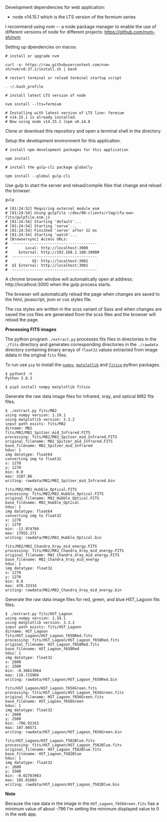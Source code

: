 
Development dependencies for web application:

- node v14.15.1 which is the LTS version of the fermium series

I recommend using nvm -- a node package manager to enable the use of different versions of node for different projects: https://github.com/nvm-sh/nvm

Setting up dpendencies on macos:
```
# install or upgrade nvm

curl -o- https://raw.githubusercontent.com/nvm-sh/nvm/v0.37.2/install.sh | bash

# restart terminal or reload terminal startup script

. ~/.bash_profile

# install latest LTS version of node

nvm install --lts=fermium

# Installing with latest version of LTS line: fermium
# v14.15.1 is already installed.
# Now using node v14.15.1 (npm v6.14.8
```

Clone or download this repository and open a terminal shell in the directory.

Setup the development environment for this application.
```
# install npm development packages for this application

npm install

# install the gulp-cli package globally

npm install --global gulp-cli
```

Use gulp to start the server and reload/compile files that change and reload the browser.

```
gulp

# [01:24:52] Requiring external module esm
# [01:24:54] Using gulpfile ~/dev/00-clients/rlmg/cfa-own-fits/gulpfile.esm.js
# [01:24:54] Starting 'default'...
# [01:24:54] Starting 'serve'...
# [01:24:54] Finished 'serve' after 12 ms
# [01:24:54] Starting 'watch'...
# [Browsersync] Access URLs:
#  --------------------------------------
#        Local: http://localhost:3000
#     External: http://192.168.1.108:3000#
#  --------------------------------------
#           UI: http://localhost:3001
#  UI External: http://localhost:3001
#  --------------------------------------

```
A chrome browser window will automatically open at address: http://localhost:3000 when the gulp process starts.

The browser will automatically reload the page when changes are saved to the html, javascript, json or css styles file.

The css styles are written in the scss variant of Sass and when changes are saved the css files are generated from the scss files and the browser will reload the page.

**Processing FITS images**

The python program `./extract.py` processes fits files in directories in the `./fits` directory and generates corresponding directories in the `./rawdata` directory containing binary arrays of `float32` values extracted from image ddata in the original `fits` files.

To run use `pip`
to install the [`numpy`](https://numpy.org/), [`matplotlib`](https://matplotlib.org/) and [`fitsio`](https://github.com/esheldon/fitsio)
python packages.

```
$ python3 -V
Python 3.8.3

$ pip3 install numpy matplotlib fitsio
```

Generate the raw data image files for infrared, xray, and optical M82 fits files.

```
$ ./extract.py fits/M82
using numpy version: 1.19.1
using matplotlib version: 3.3.2
input path exists: fits/M82
dirname: M82
fits/M82/M82_Spitzer_mid_Infrared.FITS
processing: fits/M82/M82_Spitzer_mid_Infrared.FITS
original_filename: M82_Spitzer_mid_Infrared.FITS
base_filename: M82_Spitzer_mid_Infrared
hdus: 1
img datatype: float64
converting img to float32
x: 1270
y: 1270
min: 0.0
max: 3107.06
writing: rawdata/M82/M82_Spitzer_mid_Infrared.bin

fits/M82/M82_Hubble_Optical.FITS
processing: fits/M82/M82_Hubble_Optical.FITS
original_filename: M82_Hubble_Optical.FITS
base_filename: M82_Hubble_Optical
hdus: 1
img datatype: float64
converting img to float32
x: 1270
y: 1270
min: -11.974789
max: 17955.271
writing: rawdata/M82/M82_Hubble_Optical.bin

fits/M82/M82_Chandra_Xray_mid_energy.FITS
processing: fits/M82/M82_Chandra_Xray_mid_energy.FITS
original_filename: M82_Chandra_Xray_mid_energy.FITS
base_filename: M82_Chandra_Xray_mid_energy
hdus: 1
img datatype: float32
x: 1270
y: 1270
min: 0.0
max: 478.33334
writing: rawdata/M82/M82_Chandra_Xray_mid_energy.bin
```

Generate the raw data image files for red, green, and blue HST_Lagoon fits files.

```
$ ./extract.py fits/HST_Lagoon
using numpy version: 1.19.1
using matplotlib version: 3.3.2
input path exists: fits/HST_Lagoon
dirname: HST_Lagoon
fits/HST_Lagoon/HST_Lagoon_f658Red.fits
processing: fits/HST_Lagoon/HST_Lagoon_f658Red.fits
original_filename: HST_Lagoon_f658Red.fits
base_filename: HST_Lagoon_f658Red
hdus: 1
img datatype: float32
x: 2600
y: 2500
min: -0.36013964
max: 118.715904
writing: rawdata/HST_Lagoon/HST_Lagoon_f658Red.bin

fits/HST_Lagoon/HST_Lagoon_f656Green.fits
processing: fits/HST_Lagoon/HST_Lagoon_f656Green.fits
original_filename: HST_Lagoon_f656Green.fits
base_filename: HST_Lagoon_f656Green
hdus: 1
img datatype: float32
x: 2600
y: 2500
min: -796.92163
max: 107.68571
writing: rawdata/HST_Lagoon/HST_Lagoon_f656Green.bin

fits/HST_Lagoon/HST_Lagoon_f502Blue.fits
processing: fits/HST_Lagoon/HST_Lagoon_f502Blue.fits
original_filename: HST_Lagoon_f502Blue.fits
base_filename: HST_Lagoon_f502Blue
hdus: 1
img datatype: float32
x: 2600
y: 2500
min: -0.02703963
max: 105.01603
writing: rawdata/HST_Lagoon/HST_Lagoon_f502Blue.bin
```

**Note**

Because the raw data in the image in the `HST_Lagoon_f656Green.fits` has a minimum
value of about -796 I'm setting the minimum displayed value to 0 in the web app.
